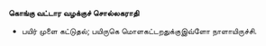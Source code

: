 **கொங்கு வட்டார வழக்குச் சொல்லகராதி**
- பயிர் முளை கட்டுதல்; பயிருகெ மொளகட்டறதுக்குஇவ்ளோ நாளாயிருச்சி.

